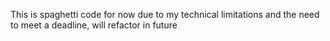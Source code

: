 This is spaghetti code for now due to my technical limitations and the need to meet a deadline, will refactor in future